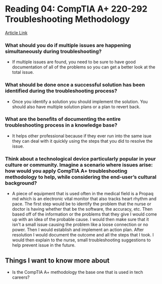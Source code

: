 # Reading 04: CompTIA A+ 220-292 Troubleshooting Methodology
[Article Link](https://www.professormesser.com/free-a-plus-training/220-902/how-to-troubleshoot/)

### What should you do if multiple issues are happening simultaneously during troubleshooting?
- If multiple issues are found, you need to be sure to have good documentation of all of the problems so you can get a better look at the total issue. 

### What should be done once a successful solution has been identified during the troubleshooting process?
- Once you identify a solution you should implement the solution. You should also have multiple solution plans or a plan to revert back.

### What are the benefits of documenting the entire troubleshooting process in a knowledge base?
- It helps other professional because if they ever run into the same isue they can deal with it quickly using the steps that you did to resolve the issue.

### Think about a technological device particularly popular in your culture or community. Imagine a scenario where issues arise: how would you apply CompTIA A+ troubleshooting methodology to help, while considering the end-user’s cultural background?
- A piece of equipment that is used often in the medical field is a Propaq md which is an electronic vital monitor that also tracks heart rhythm and pace. The first step would be to identify the problem that the nurse or doctor is having whether that be the software, the accuracy, etc. Then based off of the information or the problems that they give I would come up with an idea of the probable cause. I would then make sure that it isn't a small issue causing the problem like a loose connection or no power. Then I would establish and implement an action plan. After resolution I would document the outcome and all the steps that I took. I would then explain to the nurse, small troubleshooting suggestions to help prevent issue in the future. 

## Things I want to know more about 

- Is the CompTIA A+ methodology the base one that is used in tech careers?
